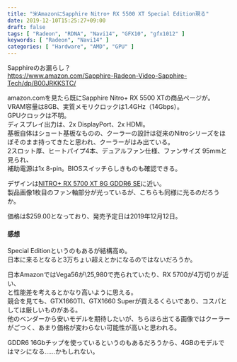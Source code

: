 ```yaml
---
title: "米AmazonにSapphire Nitro+ RX 5500 XT Special Edition現る"
date: 2019-12-10T15:25:27+09:00
draft: false
tags: [ "Radeon", "RDNA", "Navi14", "GFX10", "gfx1012" ]
keywords: [ "Radeon", "Navi14" ]
categories: [ "Hardware", "AMD", "GPU" ]
---
```


Sapphireのお漏らし？  
<https://www.amazon.com/Sapphire-Radeon-Video-Sapphire-Tech/dp/B00JRKKSTC/>

amazon.comを見たら既にSapphire Nitro+ RX 5500 XTの商品ページが。  
VRAM容量は8GB、実質メモリクロックは1.4GHz（14Gbps）。  
GPUクロックは不明。  
ディスプレイ出力は、2x DisplayPort、2x HDMI。  
基板自体はショート基板なものの、クーラーの設計は従来のNitroシリーズをほぼそのまま持ってきたと思われ、クーラーがはみ出ている。  
2スロット厚、ヒートパイプ4本、デュアルファン仕様、ファンサイズ 95mmと見られ、  
補助電源は1x 8-pin。BIOSスイッチらしきものも確認できる。  

デザインは[NITRO+ RX 5700 XT 8G GDDR6 SE](https://www.sapphiretech.com/ja-jp/consumer/nitro-radeon-rx-5700-xt-se-8g-gddr6)に近い。  
製品画像1枚目のファン軸部分が光っているが、こちらも同様に光るのだろうか。  

価格は$259.00となっており、発売予定日は2019年12月12日。  

#### 感想
Special Editionというのもあるが結構高め。  
日本に来るとなると3万ちょい超えとかになるのではないだろうか。  

日本AmazonではVega56が\25,980で売られていたり、RX 5700が4万切りが近い、  
と性能差を考えるとかなり高いように思える。  
競合を見ても、GTX1660TI、GTX1660 Superが買えるくらいであり、コスパとしては厳しいものがある。  
他のベンダーから安いモデルを期待したいが、ちらほら出てる画像ではクーラーがごつく、あまり価格が変わらない可能性が高いと思われる。  

GDDR6 16Gbチップを使っているというのもあるだろうから、4GBのモデルではマシになる……かもしれない。  
